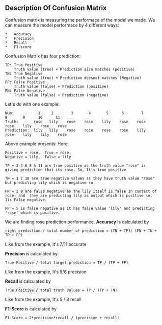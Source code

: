 <h2>Description Of Confusion Matrix</h2>

Confusion matrix is measuring the performace of the model we made. We can measure the model performace by 4 different ways:

    *   Accuracy
    *   Precision
    *   Recall
    *   F1-score

Confusion Matrix has four prediction:

    TP: True Positive
        Truth value (true) + Prediction also matches (positive)
    TN: True Negative
        Truth value (true) + Prediction doesnot matches (Negative)
    FP: False Positive
        Truth value (false) + Prediction (positive)
    FN: False Negative
        Truth value (false) + Prediction (negative)

Let's do with one example:

    NUm:           1     2        3       4       5      6        7       8       9      10      11
    Truth:       rose   lily    rose    rose    lily    rose    rose    rose    lily    rose    rose
    Prediction:  lily   lily    rose    rose    rose    rose    lily    rose    lily    lily    rose  

Above example presents:
Here: 

    Positive = rose,  True = rose
    Negative = lily,  False = lily

    TP = 3 4 6 8 & 11 are true positive as the truth value "rose" is giving prediction that its rose. So, It's true positive

    TN = 1 7 10 are true negative values as they have truth value "rose" but predicting lily which is negative so.

    FN = 2 9 are false negative as the lily itself is false in contect of rose, and  they are predicting lily as output which is positive so, Its False negative.

    FP = 5 is false negative as it has false value 'lily' and predicting 'rose' which is positive. 


We are finding rose prediction performance.
**Accuracy** is calculated by 

    right prediction / total number of prediction = (TN + TP)/ (FN + TN + TP + FP)

Like from the example, It's 7/11 accurate    

**Precision** is calculated by

    True Positive / total target prediction = TP / (TP + FP)

Like from the example, It's 5/6 precision

**Recall** is calculated by

    True Positive / total truth values = TP / (TP + FN)

Like from the example, It's 5 / 8 recall

**F1-Score** is calculated by

    F1-Score = 2*precision*recall / (precision + recall)